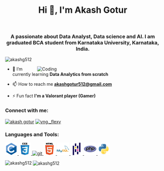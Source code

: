<h1 align="center">Hi 👋, I'm Akash Gotur</h1>
<div align="center"> <img [src=""D:\Data Analytics\raw files\d95a60d7cdd251e7d7b27599b7581d6c.gif""> </div>
<h3 align="center">A passionate about Data Analyst, Data science and AI. I am graduated BCA student from Karnataka University, Karnataka, India.</h3>

<p align="left"> <img src="https://komarev.com/ghpvc/?username=akashg512&label=Profile%20views&color=0e75b6&style=flat" alt="akashg512" /> </p>
<img align="right" alt="Coding" width="400" src="[https://raw.githubusercontent.com/devSouvik/devSouvik/master/gif3.gif](https://dribbble.com/shots/2859415-Animation-for-Analytics-Monitoring/attachments/9523185?mode=media)">


- 🌱 I’m currently learning **Data Analytics from scratch**

- 📫 How to reach me **akashgotur512@gmail.com**

- ⚡ Fun fact **I'm a Valorant player (Gamer)**

<h3 align="left">Connect with me:</h3>
<p align="left">
<a href="https://linkedin.com/in/akash gotur" target="blank"><img align="center" src="https://raw.githubusercontent.com/rahuldkjain/github-profile-readme-generator/master/src/images/icons/Social/linked-in-alt.svg" alt="akash gotur" height="30" width="40" /></a>
<a href="https://instagram.com/yng._flexy" target="blank"><img align="center" src="https://raw.githubusercontent.com/rahuldkjain/github-profile-readme-generator/master/src/images/icons/Social/instagram.svg" alt="yng._flexy" height="30" width="40" /></a>
</p>

<h3 align="left">Languages and Tools:</h3>
<p align="left"> <a href="https://www.cprogramming.com/" target="_blank" rel="noreferrer"> <img src="https://raw.githubusercontent.com/devicons/devicon/master/icons/c/c-original.svg" alt="c" width="40" height="40"/> </a> <a href="https://www.w3schools.com/css/" target="_blank" rel="noreferrer"> <img src="https://raw.githubusercontent.com/devicons/devicon/master/icons/css3/css3-original-wordmark.svg" alt="css3" width="40" height="40"/> </a> <a href="https://git-scm.com/" target="_blank" rel="noreferrer"> <img src="https://www.vectorlogo.zone/logos/git-scm/git-scm-icon.svg" alt="git" width="40" height="40"/> </a> <a href="https://www.w3.org/html/" target="_blank" rel="noreferrer"> <img src="https://raw.githubusercontent.com/devicons/devicon/master/icons/html5/html5-original-wordmark.svg" alt="html5" width="40" height="40"/> </a> <a href="https://www.mysql.com/" target="_blank" rel="noreferrer"> <img src="https://raw.githubusercontent.com/devicons/devicon/master/icons/mysql/mysql-original-wordmark.svg" alt="mysql" width="40" height="40"/> </a> <a href="https://pandas.pydata.org/" target="_blank" rel="noreferrer"> <img src="https://raw.githubusercontent.com/devicons/devicon/2ae2a900d2f041da66e950e4d48052658d850630/icons/pandas/pandas-original.svg" alt="pandas" width="40" height="40"/> </a> <a href="https://www.php.net" target="_blank" rel="noreferrer"> <img src="https://raw.githubusercontent.com/devicons/devicon/master/icons/php/php-original.svg" alt="php" width="40" height="40"/> </a> <a href="https://www.python.org" target="_blank" rel="noreferrer"> <img src="https://raw.githubusercontent.com/devicons/devicon/master/icons/python/python-original.svg" alt="python" width="40" height="40"/> </a> </p>

<p><img align="left" src="https://github-readme-stats.vercel.app/api/top-langs?username=akashg512&show_icons=true&locale=en&layout=compact" alt="akashg512" /></p>

<p>&nbsp;<img align="center" src="https://github-readme-stats.vercel.app/api?username=akashg512&show_icons=true&locale=en" alt="akashg512" /></p>
